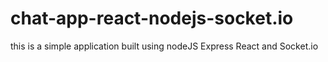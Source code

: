 # chat-app-react-nodejs-socket.io
  
this is a simple application built using nodeJS Express React and Socket.io
